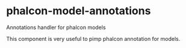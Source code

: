 # phalcon-model-annotations
Annotations handler for phalcon models

This component is very useful to pimp phalcon annotation for models.
